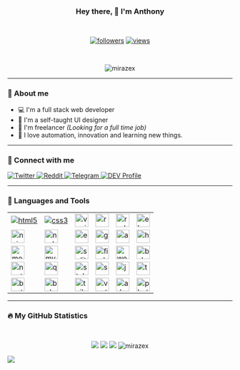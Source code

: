<h3 align="center">Hey there, 🖖 I'm Anthony</h3>
<br>
<p align="center">
  <a href="https://github.com/mirazex">
    <img alt="followers" title="Follow me on Github" src="https://img.shields.io/github/followers/mirazex?labelColor=151515&color=fb8c00&style=for-the-badge&logo=Github&label=Follow"/></a>
  <a href="https://github.com/mirazex">
    <img alt="views" title="Github views" src="https://shields-io-visitor-counter.herokuapp.com/badge?page=octocat.Mirazex&label=Views&labelColor=151515&logo=Github&logoColor=FFFFFF&color=1D70B8&style=for-the-badge"/>
  </a>
</p>
<br>
<p align="center"> 
  <img src="https://github-profile-trophy.vercel.app/?username=mirazex&&margin-w=8" alt="mirazex" />
</p>
<hr>

### 📖 About me

* 💻  I'm a full stack web developer
* 🎨  I'm a self-taught UI designer
* 💼  I'm freelancer *(Looking for a full time job)*
* 🔮  I love automation, innovation and learning new things.

<hr>

### 🤙 Connect with me

<p align="left">
  <a href="https://twitter.com/mirazex">
    <img alt="Twitter" title="Twitter" src="https://img.shields.io/badge/-Twitter-1DA1F2?style=for-the-badge&logo=twitter&logoColor=white&labelColor=151515"/>
  </a>
  <a href="https://www.reddit.com/user/mirazex/">
    <img alt="Reddit" title="Reddit" src="https://img.shields.io/badge/-Reddit-FF4500?style=for-the-badge&logo=reddit&logoColor=white&labelColor=151515"/>
  </a>
  <a href="https://t.me/@mirazex">
    <img alt="Telegram" title="Telegram" src="https://img.shields.io/badge/-Telegram-0088cc?style=for-the-badge&logo=Telegram&logoColor=white&labelColor=151515"/>
  </a>
  <a href="https://dev.to/mirazex">
    <img alt="DEV Profile" title="DEV" src="https://img.shields.io/badge/-DEV-151515?style=for-the-badge&logo=dev.to&logoColor=white&labelColor=151515"/>
  </a>
</p>

<hr>

### 🧱 Languages and Tools


<table>
  <tbody>
    <tr>
      <td>
        <a href="https://www.w3.org/html/" target="_blank"> 
          <img src="https://devicons.github.io/devicon/devicon.git/icons/html5/html5-original-wordmark.svg" alt="html5"/>
        </a> 
      </td>
      <td>
        <a href="https://www.w3schools.com/css/" target="_blank"> 
          <img src="https://devicons.github.io/devicon/devicon.git/icons/css3/css3-original-wordmark.svg" alt="css3"/> 
        </a>
      </td>
      <td>
        <a href="https://vuejs.org/" target="_blank"> 
          <img src="https://devicons.github.io/devicon/devicon.git/icons/vuejs/vuejs-original-wordmark.svg" alt="vuejs" height="30"/> 
        </a>
      </td>
      <td>
        <a href="https://reactjs.org/" target="_blank"> 
          <img src="https://devicons.github.io/devicon/devicon.git/icons/react/react-original-wordmark.svg" alt="react" height="30"/>
        </a>
      </td>
      <td>
        <a href="https://redux.js.org" target="_blank"> 
          <img src="https://devicons.github.io/devicon/devicon.git/icons/redux/redux-original.svg" alt="redux" height="30"/> 
        </a>
      </td>
      <td>
        <a href="https://www.electronjs.org" target="_blank"> 
          <img src="https://devicons.github.io/devicon/devicon.git/icons/electron/electron-original.svg" alt="electron" height="30"/>
        </a>
      </td>
    </tr>
      <td>
        <a href="https://www.nginx.com" target="_blank"> 
          <img src="https://devicons.github.io/devicon/devicon.git/icons/nginx/nginx-original.svg" alt="nginx" height="30"/> 
        </a>
      </td>
      <td>
        <a href="https://nodejs.org" target="_blank"> 
          <img src="https://devicons.github.io/devicon/devicon.git/icons/nodejs/nodejs-plain.svg" alt="nodejs" height="30"/> 
        </a>
      </td>
      <td>
        <a href="https://expressjs.com" target="_blank"> 
          <img src="https://devicons.github.io/devicon/devicon.git/icons/express/express-original-wordmark.svg" alt="express" height="30" /> 
        </a>
      </td>
      <td>
        <a href="https://graphql.org" target="_blank"> 
          <img src="https://www.vectorlogo.zone/logos/graphql/graphql-icon.svg" alt="graphql" height="30"/> 
        </a>
      </td>
      <td>
        <a href="https://aws.amazon.com" target="_blank"> 
          <img src="https://devicons.github.io/devicon/devicon.git/icons/amazonwebservices/amazonwebservices-original-wordmark.svg" alt="aws" height="30"/>
        </a>
      </td>
      <td>
        <a href="https://heroku.com" target="_blank"> 
          <img src="https://www.vectorlogo.zone/logos/heroku/heroku-icon.svg" alt="heroku" height="30"/> 
        </a>
      </td>
    <tr>
      <td>
        <a href="https://www.mongodb.com/" target="_blank"> 
        <img src="https://devicons.github.io/devicon/devicon.git/icons/mongodb/mongodb-original-wordmark.svg" alt="mongodb" height="30"/> 
      </a>
      </td>
      <td>
        <a href="https://www.mysql.com/" target="_blank"> 
          <img src="https://devicons.github.io/devicon/devicon.git/icons/mysql/mysql-original-wordmark.svg" alt="mysql" height="30"/> 
        </a>
      </td>
      <td>
        <a href="https://www.sqlite.org/" target="_blank"> 
          <img src="https://www.vectorlogo.zone/logos/sqlite/sqlite-icon.svg" alt="sqlite" height="30"/> 
        </a>
      </td>
      <td>
        <a href="https://firebase.google.com/" target="_blank"> 
          <img src="https://www.vectorlogo.zone/logos/firebase/firebase-icon.svg" alt="firebase" height="30"/> 
        </a>
      </td>
      <td>
        <a href="https://webpack.js.org" target="_blank"> 
        <img src="https://devicons.github.io/devicon/devicon.git/icons/webpack/webpack-original.svg" alt="webpack" height="30"/> 
      </a> 
      </td>
      <td>
        <a href="https://babeljs.io/" target="_blank"> 
          <img src="https://www.vectorlogo.zone/logos/babeljs/babeljs-icon.svg" alt="babel" height="30"/> 
        </a>
      </td>
    </tr>
    <tr>
      <td>
        <a href="https://nuxtjs.org/" target="_blank"> 
          <img src="https://www.vectorlogo.zone/logos/nuxtjs/nuxtjs-icon.svg" alt="nuxtjs" height="30"/> 
        </a>
      </td>
      <td>
        <a href="https://quasar.dev/" target="_blank"> 
          <img src="https://cdn.quasar.dev/logo/svg/quasar-logo.svg" alt="quasar" height="30"/> 
        </a>
      </td>
      <td>
        <a href="https://stylus-lang.com/" target="_blank"> 
          <img src="https://devicons.github.io/devicon/devicon.git/icons/stylus/stylus-original.svg" alt="stylus" height="30"/> 
        </a>
      </td>
      <td>
        <a href="https://sass-lang.com" target="_blank"> 
          <img src="https://devicons.github.io/devicon/devicon.git/icons/sass/sass-original.svg" alt="sass" height="30"/> 
        </a>
      </td>
      <td>
        <a href="https://developer.mozilla.org/en-US/docs/Web/JavaScript" target="_blank"> 
          <img src="https://devicons.github.io/devicon/devicon.git/icons/javascript/javascript-original.svg" alt="javascript" height="30"/> 
        </a>
      </td>
      <td>
        <a href="https://www.typescriptlang.org/" target="_blank"> 
          <img src="https://devicons.github.io/devicon/devicon.git/icons/typescript/typescript-original.svg" alt="typescript" height="30"/> 
        </a>
      </td>
    </tr>
    <tr>
      <td>
        <a href="https://getbootstrap.com" target="_blank"> 
        <img src="https://devicons.github.io/devicon/devicon.git/icons/bootstrap/bootstrap-plain.svg" alt="bootstrap" height="30"/> 
      </a>
      </td>
      <td>
        <a href="https://bulma.io/" target="_blank"> 
          <img src="https://raw.githubusercontent.com/gilbarbara/logos/804dc257b59e144eaca5bc6ffd16949752c6f789/logos/bulma.svg" alt="bulma" height="30"/> 
        </a>
      </td>
      <td>
        <a href="https://tailwindcss.com/" target="_blank"> 
          <img src="https://www.vectorlogo.zone/logos/tailwindcss/tailwindcss-icon.svg" alt="tailwind" height="30"/> 
        </a>
      </td>
      <td>
        <a href="https://vuetifyjs.com/en/" target="_blank"> 
          <img src="https://bestofjs.org/logos/vuetify.svg" alt="vuetify" height="30"/> 
        </a>
      </td>
      <td>
        <a href="https://www.adobe.com/products/xd.html" target="_blank">   
          <img src="https://cdn.worldvectorlogo.com/logos/adobe-xd.svg" alt="adobe xd" height="30"/> 
        </a>
      </td>
      <td>
        <a href="https://www.photoshop.com/en" target="_blank"> 
          <img src="https://devicons.github.io/devicon/devicon.git/icons/photoshop/photoshop-plain.svg" alt="photoshop" height="30"/> 
        </a>
      </td>
    </tr>
  </tbody>
</table>

<hr>  

### 🔥 My GitHub Statistics
<br>
<p align="center">
  <img src="https://github-readme-stats.vercel.app/api?custom_title=My GitHub Stats&username=Mirazex&hide=issues,contribs&line_height=30&show_icons=true&count_private=true&include_all_commits=true&hide_border=true&hide_title=true&bg_color=151515&title_color=fb8c00&text_color=fff&icon_color=fb8c00">
  <img src="https://github-readme-stats.vercel.app/api/top-langs/?username=mirazex&card_width=445&layout=compact&langs_count=10&hide_title=true&count_private=true&hide_border=true&bg_color=151515&title_color=fb8c00&text_color=fff&icon_color=fb8c00">
  <img src="https://github-readme-stats.vercel.app/api/wakatime?custom_title=Code Time Week&username=mirazex&line_height=26&hide_title=true&hide_border=true&bg_color=151515&title_color=fb8c00&text_color=fff&icon_color=fb8c00">
  <img src="https://github-readme-streak-stats.herokuapp.com/?user=mirazex&theme=dark" alt="mirazex" />
</p>

![](https://hit.yhype.halp.im/github/profile?user_id=22584144)
